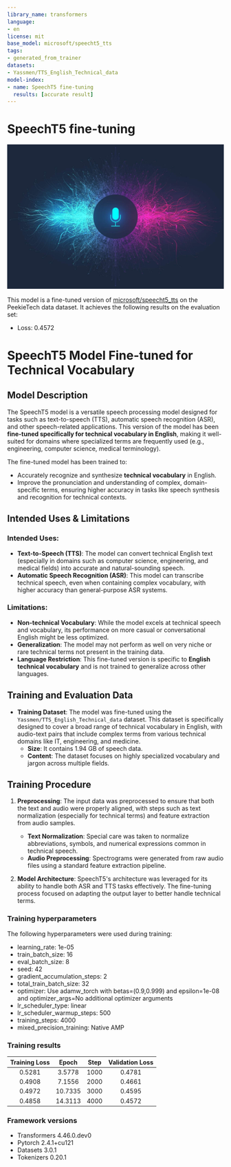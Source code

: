 ```yaml
---
library_name: transformers
language:
- en
license: mit
base_model: microsoft/speecht5_tts
tags:
- generated_from_trainer
datasets:
- Yassmen/TTS_English_Technical_data
model-index:
- name: SpeechT5 fine-tuning
  results: [accurate result]
---
```


<!-- This model card has been generated automatically according to the information the Trainer had access to. You
should probably proofread and complete it, then remove this comment. -->

# SpeechT5 fine-tuning


![Banner](https://github.com/anirxudh/Python/blob/main/speech-to-text.jpg)

This model is a fine-tuned version of [microsoft/speecht5_tts](https://huggingface.co/microsoft/speecht5_tts) on the PeekieTech data dataset.
It achieves the following results on the evaluation set:
- Loss: 0.4572

# SpeechT5 Model Fine-tuned for Technical Vocabulary

## Model Description
The SpeechT5 model is a versatile speech processing model designed for tasks such as text-to-speech (TTS), automatic speech recognition (ASR), and other speech-related applications. This version of the model has been **fine-tuned specifically for technical vocabulary in English**, making it well-suited for domains where specialized terms are frequently used (e.g., engineering, computer science, medical terminology).

The fine-tuned model has been trained to:
- Accurately recognize and synthesize **technical vocabulary** in English.
- Improve the pronunciation and understanding of complex, domain-specific terms, ensuring higher accuracy in tasks like speech synthesis and recognition for technical contexts.

## Intended Uses & Limitations

### Intended Uses:
- **Text-to-Speech (TTS)**: The model can convert technical English text (especially in domains such as computer science, engineering, and medical fields) into accurate and natural-sounding speech.
- **Automatic Speech Recognition (ASR)**: This model can transcribe technical speech, even when containing complex vocabulary, with higher accuracy than general-purpose ASR systems.

### Limitations:
- **Non-technical Vocabulary**: While the model excels at technical speech and vocabulary, its performance on more casual or conversational English might be less optimized.
- **Generalization**: The model may not perform as well on very niche or rare technical terms not present in the training data.
- **Language Restriction**: This fine-tuned version is specific to **English technical vocabulary** and is not trained to generalize across other languages.

## Training and Evaluation Data
- **Training Dataset**: The model was fine-tuned using the `Yassmen/TTS_English_Technical_data` dataset. This dataset is specifically designed to cover a broad range of technical vocabulary in English, with audio-text pairs that include complex terms from various technical domains like IT, engineering, and medicine.
  - **Size**: It contains 1.94 GB of speech data.
  - **Content**: The dataset focuses on highly specialized vocabulary and jargon across multiple fields.

## Training Procedure
1. **Preprocessing**: The input data was preprocessed to ensure that both the text and audio were properly aligned, with steps such as text normalization (especially for technical terms) and feature extraction from audio samples.
   - **Text Normalization**: Special care was taken to normalize abbreviations, symbols, and numerical expressions common in technical speech.
   - **Audio Preprocessing**: Spectrograms were generated from raw audio files using a standard feature extraction pipeline.

2. **Model Architecture**: SpeechT5's architecture was leveraged for its ability to handle both ASR and TTS tasks effectively. The fine-tuning process focused on adapting the output layer to better handle technical terms.

### Training hyperparameters

The following hyperparameters were used during training:
- learning_rate: 1e-05
- train_batch_size: 16
- eval_batch_size: 8
- seed: 42
- gradient_accumulation_steps: 2
- total_train_batch_size: 32
- optimizer: Use adamw_torch with betas=(0.9,0.999) and epsilon=1e-08 and optimizer_args=No additional optimizer arguments
- lr_scheduler_type: linear
- lr_scheduler_warmup_steps: 500
- training_steps: 4000
- mixed_precision_training: Native AMP

### Training results

| Training Loss | Epoch   | Step | Validation Loss |
|:-------------:|:-------:|:----:|:---------------:|
| 0.5281        | 3.5778  | 1000 | 0.4781          |
| 0.4908        | 7.1556  | 2000 | 0.4661          |
| 0.4972        | 10.7335 | 3000 | 0.4595          |
| 0.4858        | 14.3113 | 4000 | 0.4572          |


### Framework versions

- Transformers 4.46.0.dev0
- Pytorch 2.4.1+cu121
- Datasets 3.0.1
- Tokenizers 0.20.1
